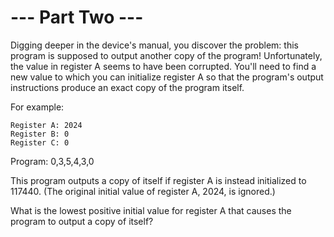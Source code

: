 # --- Part Two ---

Digging deeper in the device's manual, you discover the problem: this program is supposed to output another copy of the program! Unfortunately, the value in register A seems to have been corrupted. You'll need to find a new value to which you can initialize register A so that the program's output instructions produce an exact copy of the program itself.

For example:

```plaintext
Register A: 2024  
Register B: 0  
Register C: 0  
```

Program: 0,3,5,4,3,0  

This program outputs a copy of itself if register A is instead initialized to 117440. (The original initial value of register A, 2024, is ignored.)

What is the lowest positive initial value for register A that causes the program to output a copy of itself?
